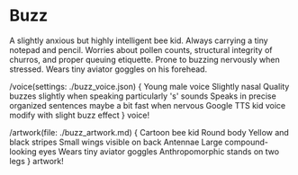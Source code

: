 # Buzz

A slightly anxious but highly intelligent bee kid. Always carrying a tiny notepad and pencil. Worries about pollen counts, structural integrity of churros, and proper queuing etiquette. Prone to buzzing nervously when stressed. Wears tiny aviator goggles on his forehead.

/voice(settings: ./buzz_voice.json) {
    Young male voice Slightly nasal Quality buzzes slightly when speaking particularly 's' sounds Speaks in precise organized sentences maybe a bit fast when nervous Google TTS kid voice modify with slight buzz effect
} voice!

/artwork(file: ./buzz_artwork.md) {
    Cartoon bee kid Round body Yellow and black stripes Small wings visible on back Antennae Large compound-looking eyes Wears tiny aviator goggles Anthropomorphic stands on two legs
} artwork!